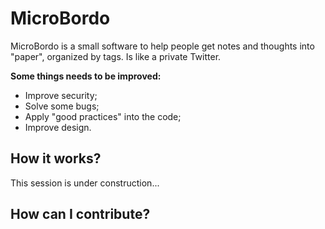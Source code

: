 # MicroBordo
MicroBordo is a small software to help people get notes and thoughts into "paper", organized by tags.
Is like a private Twitter.

**Some things needs to be improved:**
- Improve security;
- Solve some bugs;
- Apply "good practices" into the code;
- Improve design.

## How it works?
This session is under construction...

## How can I contribute?
